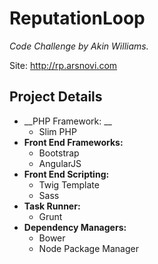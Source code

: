 # ReputationLoop
*Code Challenge by Akin Williams.*

Site: http://rp.arsnovi.com

## Project Details
- __PHP Framework: __ 
	- Slim PHP
- __Front End Frameworks:__
    - Bootstrap
    - AngularJS
- __Front End Scripting:__
    - Twig Template
    - Sass
- __Task Runner:__ 
	- Grunt
- __Dependency Managers:__
    - Bower
    - Node Package Manager
